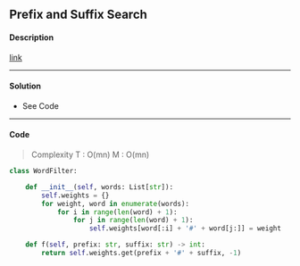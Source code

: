 ## Prefix and Suffix Search

#### Description

[link](https://leetcode.com/problems/prefix-and-suffix-search/description/)

---

#### Solution

- See Code

---

#### Code

> Complexity  T : O(mn)   M : O(mn)

```python
class WordFilter:

    def __init__(self, words: List[str]):
        self.weights = {}
        for weight, word in enumerate(words):
            for i in range(len(word) + 1):
                for j in range(len(word) + 1):
                    self.weights[word[:i] + '#' + word[j:]] = weight

    def f(self, prefix: str, suffix: str) -> int:
        return self.weights.get(prefix + '#' + suffix, -1)
```
